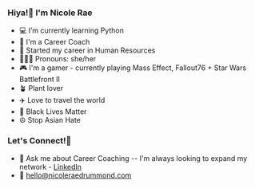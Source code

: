 ### Hiya!👋 I'm Nicole Rae

- 💻 I’m currently learning Python
- 🤝 I'm a Career Coach
- 💼 Started my career in Human Resources
- 👩🏻‍🦰 Pronouns: she/her
- 🎮 I'm a gamer - currently playing Mass Effect, Fallout76 + Star Wars Battlefront II
- 🪴 Plant lover
- ✈️ Love to travel the world
- 🖤 Black Lives Matter
- ☮️ Stop Asian Hate

### Let's Connect!📲
- 💬 Ask me about Career Coaching -- I'm always looking to expand my network - <a href="https://www.linkedin.com/in/nicoleraedrummond">LinkedIn</a>
- 📩 hello@nicoleraedrummond.com

### 

<!--
**nicolerae/nicolerae** is a ✨ _special_ ✨ repository because its `README.md` (this file) appears on your GitHub profile.
- 🔭 I’m currently working on ...
- 🌱 I’m currently learning Python
- 💬 Ask me about Career Coaching
- 📫 How to reach me: hello@nicoleraedrummond.com
- 😄 Pronouns: she/her
Here are some ideas to get you started:

- 🔭 I’m currently working on creating readme.md templates for my students
- 🌱 I’m currently learning Python
- 💬 Ask me about Career Coaching
- 📫 How to reach me: hello@nicoleraedrummond.com
- 😄 Pronouns: she/her
- ⚡ Fun fact: I met my partner on Instagram in 2012
-->

